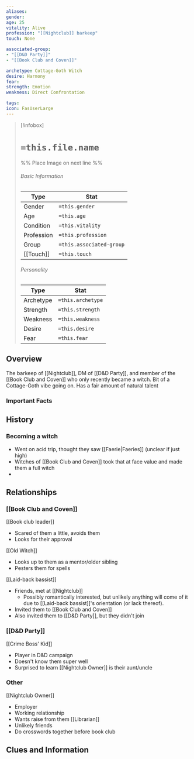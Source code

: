 ```yaml
---
aliases: 
gender: 
age: 25
vitality: Alive
profession: "[[Nightclub]] barkeep"
touch: None

associated-group:
- "[[D&D Party]]"
- "[[Book Club and Coven]]"

archetype: Cottage-Goth Witch
desire: Harmony
fear: 
strength: Emotion
weakness: Direct Confrontation

tags: 
icon: FasUserLarge
---
```


> [!infobox]
> # `=this.file.name`
> %% Place Image on next line %%
> ###### Basic Information
> Type |  Stat |
> ---|---|
> Gender | `=this.gender` |
> Age | `=this.age` |
> Condition | `=this.vitality` |
> Profession | `=this.profession` |
> Group | `=this.associated-group` |
> [[Touch]] | `=this.touch` |
> ###### Personality
> Type |  Stat |
> ---|---|
> Archetype | `=this.archetype` |
> Strength | `=this.strength` |
> Weakness | `=this.weakness` |
> Desire | `=this.desire` |
> Fear | `=this.fear` |
## Overview
The barkeep of [[Nightclub]], DM of [[D&D Party]], and member of the [[Book Club and Coven]] who only recently became a witch. Bit of a Cottage-Goth vibe going on. Has a fair amount of natural talent

### Important Facts


## History

### Becoming a witch
- Went on acid trip, thought they saw [[Faerie|Faeries]] (unclear if just high)
- Witches of [[Book Club and Coven]] took that at face value and made them a full witch
- 

## Relationships
### [[Book Club and Coven]]
[[Book club leader]]
- Scared of them a little, avoids them
- Looks for their approval

[[Old Witch]]
- Looks up to them as a mentor/older sibling
- Pesters them for spells

[[Laid-back bassist]]
- Friends, met at [[Nightclub]]
	- Possibly romantically interested, but unlikely anything will come of it due to [[Laid-back bassist]]'s orientation (or lack thereof).
- Invited them to [[Book Club and Coven]]
- Also invited them to [[D&D Party]], but they didn't join

### [[D&D Party]]
[[Crime Boss' Kid]]
- Player in D&D campaign
- Doesn't know them super well
- Surprised to learn [[Nightclub Owner]] is their aunt/uncle

### Other
[[Nightclub Owner]]
- Employer
- Working relationship
- Wants raise from them
[[Librarian]]
- Unlikely friends
- Do crosswords together before book club


## Clues and Information
